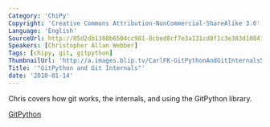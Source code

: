 ```yaml
---
Category: 'ChiPy'
Copyright: 'Creative Commons Attribution-NonCommercial-ShareAlike 3.0'
Language: 'English'
SourceUrl: http://05d2db1380b6504cc981-8cbed8cf7e3a131cd8f1c3e383d10041.r93.cf2.rackcdn.com/chipy/579_gitpython-and-git-internals.ogv
Speakers: [Christopher Allan Webber]
Tags: [chipy, git, gitpython]
ThumbnailUrl: 'http://a.images.blip.tv/CarlFK-GitPythonAndGitInternals503.png'
Title: '"GitPython and Git Internals"'
date: '2010-01-14'
---
```

Chris covers how git works, the internals, and using the GitPython library.

[GitPython](http://gitorious.org/git-python)

